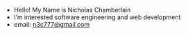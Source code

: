 - Hello! My Name is Nicholas Chamberlain
- I’m interested software engineering and web development
- email: n3c777@gmail.com






<!---
n3c777/n3c777 is a ✨ special ✨ repository because its `README.md` (this file) appears on your GitHub profile.
You can click the Preview link to take a look at your changes.
--->
